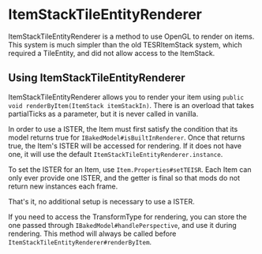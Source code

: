 ItemStackTileEntityRenderer
=======================
ItemStackTileEntityRenderer is a method to use OpenGL to render on items. This system is much simpler than the old TESRItemStack system, which required a TileEntity, and did not allow access to the ItemStack.

Using ItemStackTileEntityRenderer
--------------------------

ItemStackTileEntityRenderer allows you to render your item using `public void renderByItem(ItemStack itemStackIn)`.
There is an overload that takes partialTicks as a parameter, but it is never called in vanilla.

In order to use a ISTER, the Item must first satisfy the condition that its model returns true for `IBakedModel#isBuiltInRenderer`.
Once that returns true, the Item's ISTER will be accessed for rendering. If it does not have one, it will use the default `ItemStackTileEntityRenderer.instance`.

To set the ISTER for an Item, use `Item.Properties#setTEISR`. Each Item can only ever provide one ISTER, and the getter is final so that mods do not return new instances each frame.

That's it, no additional setup is necessary to use a ISTER.

If you need to access the TransformType for rendering, you can store the one passed through `IBakedModel#handlePerspective`, and use it during rendering. This method will always be called before `ItemStackTileEntityRenderer#renderByItem`.

